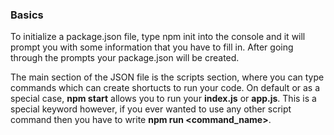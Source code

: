 ### Basics

To initialize a package.json file, type npm init into the console and it will prompt you with some information that you have to fill in. After going through the prompts your package.json will be created.

The main section of the JSON file is the scripts section, where you can type commands which can create shortucts to run your code. On default or as a special case, **npm start** allows you to run your **index.js** or **app.js**. This is a special keyword however, if you ever wanted to use any other script command then you have to write **npm run <command_name>**.

